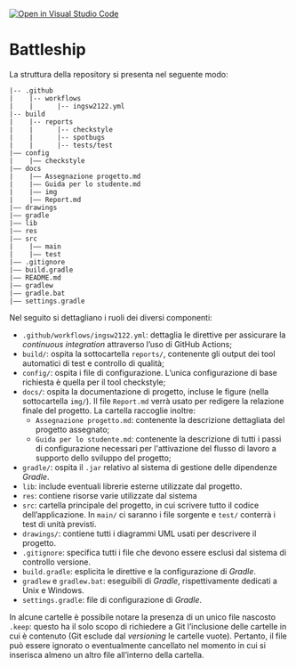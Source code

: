 [![Open in Visual Studio Code](https://classroom.github.com/assets/open-in-vscode-c66648af7eb3fe8bc4f294546bfd86ef473780cde1dea487d3c4ff354943c9ae.svg)](https://classroom.github.com/online_ide?assignment_repo_id=10672321&assignment_repo_type=AssignmentRepo)
# Battleship

La struttura della repository si presenta nel seguente modo:

```plaintext
|-- .github
|    |-- workflows
|    |      |-- ingsw2122.yml
|-- build
|    |-- reports
|    |      |-- checkstyle
|    |      |-- spotbugs
|    |      |-- tests/test
|–– config
|    |–– checkstyle
|–– docs
|    |–– Assegnazione progetto.md
|    |–– Guida per lo studente.md
|    |–– img
|    |–– Report.md
|–– drawings
|–– gradle
|–– lib
|–– res
|–– src
|    |–– main
|    |–– test
|–– .gitignore
|–– build.gradle
|–– README.md
|–– gradlew
|–– gradle.bat
|–– settings.gradle
```

Nel seguito si dettagliano i ruoli dei diversi componenti:

- `.github/workflows/ingsw2122.yml`: dettaglia le direttive per assicurare la *continuous integration* attraverso l’uso di GitHub Actions;
- `build/`: ospita la sottocartella `reports/`, contenente gli output dei tool automatici di test e controllo di qualità;
- `config/`: ospita i file di configurazione. L’unica configurazione di base richiesta è quella per il tool checkstyle;
- `docs/`: ospita la documentazione di progetto, incluse le figure (nella sottocartella `img/`).
  Il file `Report.md` verrà usato per redigere la relazione finale del progetto.
  La cartella raccoglie inoltre:
  - `Assegnazione progetto.md`: contenente la descrizione dettagliata del progetto assegnato;
  - `Guida per lo studente.md`: contenente la descrizione di tutti i passi di configurazione necessari per l'attivazione del flusso di lavoro a supporto dello sviluppo del progetto;
- `gradle/`: ospita il `.jar` relativo al sistema di gestione delle dipendenze *Gradle*.
- `lib`: include eventuali librerie esterne utilizzate dal progetto.
- `res`: contiene risorse varie utilizzate dal sistema
- `src`: cartella principale del progetto, in cui scrivere tutto il codice dell’applicazione. In `main/` ci saranno i file sorgente e `test/` conterrà i test di unità previsti.
- `drawings/`: contiene tutti i diagrammi UML usati per descrivere il progetto.
- `.gitignore`: specifica tutti i file che devono essere esclusi dal sistema di controllo versione.
- `build.gradle`: esplicita le direttive e la configurazione di *Gradle*.
- `gradlew` e `gradlew.bat`: eseguibili di *Gradle*, rispettivamente dedicati a Unix e Windows.
- `settings.gradle`: file di configurazione di *Gradle*.

In alcune cartelle è possibile notare la presenza di un unico file nascosto `.keep`: questo ha il solo scopo di richiedere a Git l’inclusione delle cartelle in cui è contenuto (Git esclude dal *versioning* le cartelle vuote). Pertanto, il file può essere ignorato o eventualmente cancellato nel momento in cui si inserisca almeno un altro file all’interno della cartella.
